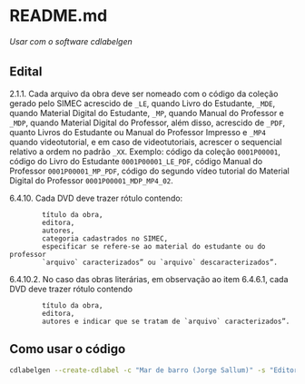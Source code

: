 README.md
======

###### Usar com o software cdlabelgen

Edital
------
2.1.1. Cada arquivo da obra deve ser nomeado 
com o código da coleção gerado pelo SIMEC acrescido de `_LE`, 
quando Livro do Estudante, `_MDE`, quando Material Digital do Estudante, 
`_MP`, quando Manual do Professor e `_MDP`, quando Material Digital do 
Professor, além disso, acrescido de `_PDF`, quanto Livros do Estudante 
ou Manual do Professor Impresso e `_MP4` quando videotutorial, 
e em caso de videotutoriais, acrescer o sequencial relativo a 
ordem no padrão `_XX`. Exemplo: código da coleção `0001P00001`, 
código do Livro do Estudante `0001P00001_LE_PDF`, 
código Manual do Professor `0001P00001_MP_PDF`, 
código do segundo vídeo tutorial do Material Digital do 
Professor `0001P00001_MDP_MP4_02`.

6.4.10. Cada DVD deve trazer rótulo contendo:

			título da obra, 
			editora,
			autores, 
			categoria cadastrados no SIMEC, 
			especificar se refere-se ao material do estudante ou do professor 
			`arquivo` caracterizados” ou `arquivo` descaracterizados”.

6.4.10.2. No caso das obras literárias, em observação ao item 6.4.6.1, 
cada DVD deve trazer rótulo contendo

			título da obra, 
			editora, 
			autores e indicar que se tratam de `arquivo` caracterizados”.

Como usar o código
------------------

```sh
cdlabelgen --create-cdlabel -c "Mar de barro (Jorge Sallum)" -s "Editora Hedra (Num. interno PNLD0001" > label.ps
```